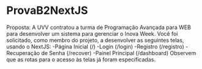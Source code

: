 # ProvaB2NextJS
Proposta:
A UVV contratou a turma de Programação Avançada para WEB para desenvolver um sistema para gerenciar o Inova Week. Você foi solicitado, como membro do projeto, a desenvolver as seguintes telas, usando o NextJS:
-Página Inicial (/)
-Login (/login)
-Registro (/registro)
-Recuperação de Senha (/recover)
-Painel Principal (/dashboard)
Observem que as rotas para o acesso às telas já foram especificadas. 
